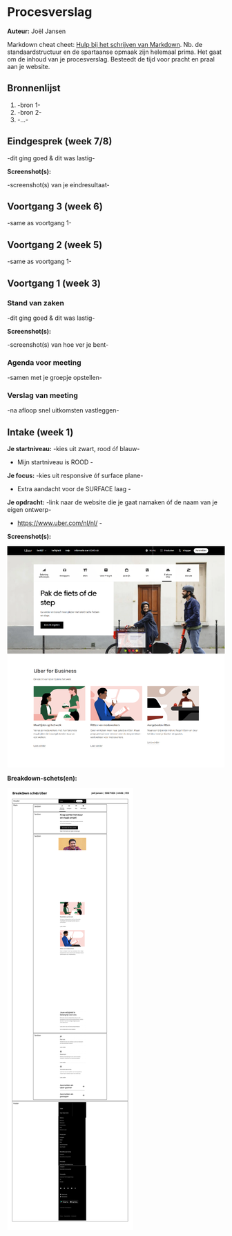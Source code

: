 # Procesverslag
**Auteur:** Joël Jansen

Markdown cheat cheet: [Hulp bij het schrijven van Markdown](https://github.com/adam-p/markdown-here/wiki/Markdown-Cheatsheet). Nb. de standaardstructuur en de spartaanse opmaak zijn helemaal prima. Het gaat om de inhoud van je procesverslag. Besteedt de tijd voor pracht en praal aan je website.



## Bronnenlijst
1. -bron 1-
2. -bron 2-
3. -...-



## Eindgesprek (week 7/8)

-dit ging goed & dit was lastig-

**Screenshot(s):**

-screenshot(s) van je eindresultaat-



## Voortgang 3 (week 6)

-same as voortgang 1-



## Voortgang 2 (week 5)

-same as voortgang 1-



## Voortgang 1 (week 3)

### Stand van zaken

-dit ging goed & dit was lastig-

**Screenshot(s):**

-screenshot(s) van hoe ver je bent-

### Agenda voor meeting

-samen met je groepje opstellen-

### Verslag van meeting

-na afloop snel uitkomsten vastleggen-



## Intake (week 1)

**Je startniveau:** -kies uit zwart, rood óf blauw-

- Mijn startniveau is ROOD -

**Je focus:** -kies uit responsive óf surface plane-

- Extra aandacht voor de SURFACE laag -

**Je opdracht:** -link naar de website die je gaat namaken óf de naam van je eigen ontwerp-

- https://www.uber.com/nl/nl/ -

**Screenshot(s):**

![screenshot(s) die een goed beeld geven van de website die je gaat maken](images/uberscreen1.svg)

**Breakdown-schets(en):**

![-voorlopige breakdownschets(en) van een of beide pagina's van de site die je gaat maken-](images/uber-breakdown.svg)
